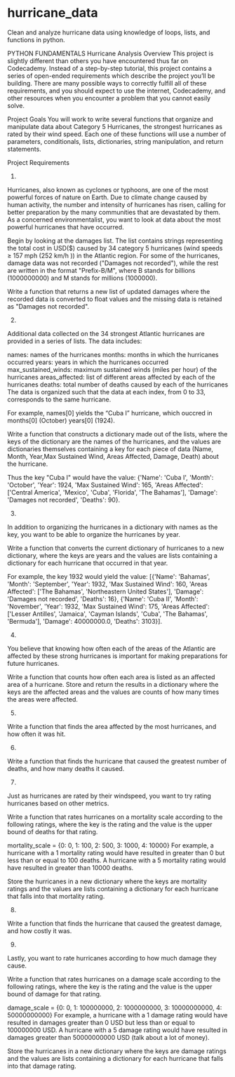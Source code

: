 # hurricane_data
Clean and analyze hurricane data using knowledge of loops, lists, and functions in python. 

PYTHON FUNDAMENTALS
Hurricane Analysis
Overview
This project is slightly different than others you have encountered thus far on Codecademy. Instead of a step-by-step tutorial, this project contains a series of open-ended requirements which describe the project you’ll be building. There are many possible ways to correctly fulfill all of these requirements, and you should expect to use the internet, Codecademy, and other resources when you encounter a problem that you cannot easily solve.

Project Goals
You will work to write several functions that organize and manipulate data about Category 5 Hurricanes, the strongest hurricanes as rated by their wind speed. Each one of these functions will use a number of parameters, conditionals, lists, dictionaries, string manipulation, and return statements.

Project Requirements

1.
Hurricanes, also known as cyclones or typhoons, are one of the most powerful forces of nature on Earth. Due to climate change caused by human activity, the number and intensity of hurricanes has risen, calling for better preparation by the many communities that are devastated by them. As a concerned environmentalist, you want to look at data about the most powerful hurricanes that have occurred.

Begin by looking at the damages list. The list contains strings representing the total cost in USD($) caused by 34 category 5 hurricanes (wind speeds ≥ 157 mph (252 km/h )) in the Atlantic region. For some of the hurricanes, damage data was not recorded ("Damages not recorded"), while the rest are written in the format "Prefix-B/M", where B stands for billions (1000000000) and M stands for millions (1000000).

Write a function that returns a new list of updated damages where the recorded data is converted to float values and the missing data is retained as "Damages not recorded".

2.
Additional data collected on the 34 strongest Atlantic hurricanes are provided in a series of lists. The data includes:

names: names of the hurricanes
months: months in which the hurricanes occurred
years: years in which the hurricanes occurred
max_sustained_winds: maximum sustained winds (miles per hour) of the hurricanes
areas_affected: list of different areas affected by each of the hurricanes
deaths: total number of deaths caused by each of the hurricanes
The data is organized such that the data at each index, from 0 to 33, corresponds to the same hurricane.

For example, names[0] yields the “Cuba I” hurricane, which ouccred in months[0] (October) years[0] (1924).

Write a function that constructs a dictionary made out of the lists, where the keys of the dictionary are the names of the hurricanes, and the values are dictionaries themselves containing a key for each piece of data (Name, Month, Year,Max Sustained Wind, Areas Affected, Damage, Death) about the hurricane.

Thus the key "Cuba I" would have the value: {'Name': 'Cuba I', 'Month': 'October', 'Year': 1924, 'Max Sustained Wind': 165, 'Areas Affected': ['Central America', 'Mexico', 'Cuba', 'Florida', 'The Bahamas'], 'Damage': 'Damages not recorded', 'Deaths': 90}.

3.
In addition to organizing the hurricanes in a dictionary with names as the key, you want to be able to organize the hurricanes by year.

Write a function that converts the current dictionary of hurricanes to a new dictionary, where the keys are years and the values are lists containing a dictionary for each hurricane that occurred in that year.

For example, the key 1932 would yield the value: [{'Name': 'Bahamas', 'Month': 'September', 'Year': 1932, 'Max Sustained Wind': 160, 'Areas Affected': ['The Bahamas', 'Northeastern United States'], 'Damage': 'Damages not recorded', 'Deaths': 16}, {'Name': 'Cuba II', 'Month': 'November', 'Year': 1932, 'Max Sustained Wind': 175, 'Areas Affected': ['Lesser Antilles', 'Jamaica', 'Cayman Islands', 'Cuba', 'The Bahamas', 'Bermuda'], 'Damage': 40000000.0, 'Deaths': 3103}].

4.
You believe that knowing how often each of the areas of the Atlantic are affected by these strong hurricanes is important for making preparations for future hurricanes.

Write a function that counts how often each area is listed as an affected area of a hurricane. Store and return the results in a dictionary where the keys are the affected areas and the values are counts of how many times the areas were affected.

5.
Write a function that finds the area affected by the most hurricanes, and how often it was hit.

6.
Write a function that finds the hurricane that caused the greatest number of deaths, and how many deaths it caused.

7.
Just as hurricanes are rated by their windspeed, you want to try rating hurricanes based on other metrics.

Write a function that rates hurricanes on a mortality scale according to the following ratings, where the key is the rating and the value is the upper bound of deaths for that rating.

mortality_scale = {0: 0,
                   1: 100,
                   2: 500,
                   3: 1000,
                   4: 10000}
For example, a hurricane with a 1 mortality rating would have resulted in greater than 0 but less than or equal to 100 deaths. A hurricane with a 5 mortality rating would have resulted in greater than 10000 deaths.

Store the hurricanes in a new dictionary where the keys are mortality ratings and the values are lists containing a dictionary for each hurricane that falls into that mortality rating.

8.
Write a function that finds the hurricane that caused the greatest damage, and how costly it was.

9.
Lastly, you want to rate hurricanes according to how much damage they cause.

Write a function that rates hurricanes on a damage scale according to the following ratings, where the key is the rating and the value is the upper bound of damage for that rating.

damage_scale = {0: 0,
                1: 100000000,
                2: 1000000000,
                3: 10000000000,
                4: 50000000000}
For example, a hurricane with a 1 damage rating would have resulted in damages greater than 0 USD but less than or equal to 100000000 USD. A hurricane with a 5 damage rating would have resulted in damages greater than 50000000000 USD (talk about a lot of money).

Store the hurricanes in a new dictionary where the keys are damage ratings and the values are lists containing a dictionary for each hurricane that falls into that damage rating.






